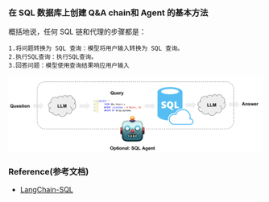 ### 在 SQL 数据库上创建 Q&A chain和 Agent 的基本方法
概括地说，任何 SQL 链和代理的步骤都是：
```text
1.将问题转换为 SQL 查询：模型将用户输入转换为 SQL 查询。
2.执行SQL查询：执行SQL查询。
3.回答问题：模型使用查询结果响应用户输入
```
![img.png](..%2Fusing_files%2Fimgs%2FLangChain%2Fimg.png)



















### Reference(参考文档)

* [LangChain-SQL](https://python.langchain.com/docs/use_cases/sql/quickstart)



